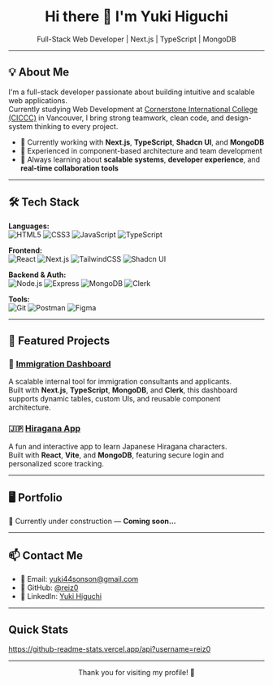 <h1 align="center">Hi there 👋 I'm Yuki Higuchi</h1>
<p align="center">Full-Stack Web Developer | Next.js | TypeScript | MongoDB</p>

---

## 💡 About Me

I'm a full-stack developer passionate about building intuitive and scalable web applications.  
Currently studying Web Development at [Cornerstone International College (CICCC)](https://ciccc.ca/) in Vancouver, I bring strong teamwork, clean code, and design-system thinking to every project.

- 🔭 Currently working with **Next.js**, **TypeScript**, **Shadcn UI**, and **MongoDB**
- 💬 Experienced in component-based architecture and team development
- 🌱 Always learning about **scalable systems**, **developer experience**, and **real-time collaboration tools**

---

## 🛠️ Tech Stack

**Languages:**  
![HTML5](https://img.shields.io/badge/HTML5-E34F26?style=flat&logo=html5&logoColor=white)
![CSS3](https://img.shields.io/badge/CSS3-1572B6?style=flat&logo=css3&logoColor=white)
![JavaScript](https://img.shields.io/badge/JavaScript-F7DF1E?style=flat&logo=javascript&logoColor=black)
![TypeScript](https://img.shields.io/badge/TypeScript-3178C6?style=flat&logo=typescript&logoColor=white)

**Frontend:**  
![React](https://img.shields.io/badge/React-20232A?style=flat&logo=react&logoColor=61DAFB)
![Next.js](https://img.shields.io/badge/Next.js-000000?style=flat&logo=next.js&logoColor=white)
![TailwindCSS](https://img.shields.io/badge/TailwindCSS-38B2AC?style=flat&logo=tailwind-css&logoColor=white)
![Shadcn UI](https://img.shields.io/badge/Shadcn-000?style=flat&logo=none&logoColor=white)

**Backend & Auth:**  
![Node.js](https://img.shields.io/badge/Node.js-339933?style=flat&logo=nodedotjs&logoColor=white)
![Express](https://img.shields.io/badge/Express.js-000000?style=flat&logo=express&logoColor=white)
![MongoDB](https://img.shields.io/badge/MongoDB-47A248?style=flat&logo=mongodb&logoColor=white)
![Clerk](https://img.shields.io/badge/Clerk-000?style=flat&logo=none)

**Tools:**  
![Git](https://img.shields.io/badge/Git-F05032?style=flat&logo=git&logoColor=white)
![Postman](https://img.shields.io/badge/Postman-FF6C37?style=flat&logo=postman&logoColor=white)
![Figma](https://img.shields.io/badge/Figma-F24E1E?style=flat&logo=figma&logoColor=white)

---

## 📌 Featured Projects

### 🧳 [Immigration Dashboard](https://github.com/reiz0/immigration-dashboard)
A scalable internal tool for immigration consultants and applicants.  
Built with **Next.js**, **TypeScript**, **MongoDB**, and **Clerk**, this dashboard supports dynamic tables, custom UIs, and reusable component architecture.

### 🇯🇵 [Hiragana App](https://hiragana-app.vercel.app/)
A fun and interactive app to learn Japanese Hiragana characters.  
Built with **React**, **Vite**, and **MongoDB**, featuring secure login and personalized score tracking.

---

## 🖥️ Portfolio

🚧 Currently under construction — **Coming soon...**

---

## 📫 Contact Me

- 📧 Email: [yuki44sonson@gmail.com](mailto:yuki44sonson@gmail.com)  
- 🐙 GitHub: [@reiz0](https://github.com/reiz0)  
- 💼 LinkedIn: [Yuki Higuchi](https://www.linkedin.com/in/yuki-higuchi-reiz0/)

---

## Quick Stats

https://github-readme-stats.vercel.app/api?username=reiz0

---

<p align="center">
  Thank you for visiting my profile! 🚀  
</p>


<!--
**reiz0/reiz0** is a ✨ _special_ ✨ repository because its `README.md` (this file) appears on your GitHub profile.

Here are some ideas to get you started:

- 🔭 I’m currently working on ...
- 🌱 I’m currently learning ...
- 👯 I’m looking to collaborate on ...
- 🤔 I’m looking for help with ...
- 💬 Ask me about ...
- 📫 How to reach me: ...
- 😄 Pronouns: ...
- ⚡ Fun fact: ...
-->
